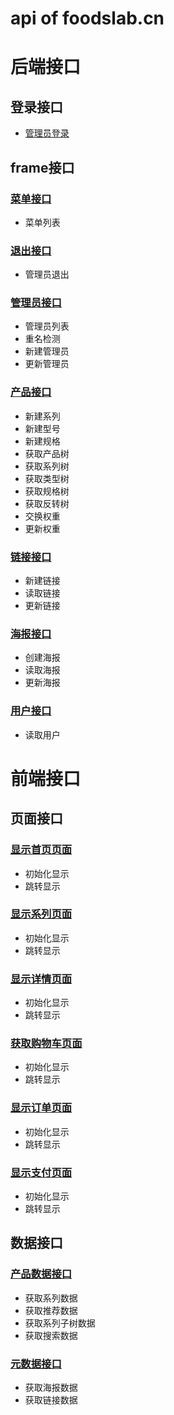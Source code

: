 # api of foodslab.cn
# 后端接口
## 登录接口
- [管理员登录](backend/login.md)
## frame接口
### [菜单接口](backend/frame.md)
- 菜单列表
### [退出接口](backend/frame.md)
- 管理员退出
### [管理员接口](backend/frame_manager.md)
- 管理员列表
- 重名检测
- 新建管理员
- 更新管理员
### [产品接口](backend/frame_product.md)
- 新建系列
- 新建型号
- 新建规格
- 获取产品树
- 获取系列树
- 获取类型树
- 获取规格树
- 获取反转树
- 交换权重
- 更新权重
### [链接接口](backend/frame_link.md)
- 新建链接
- 读取链接
- 更新链接
### [海报接口](backend/frame_poster.md)
- 创建海报
- 读取海报
- 更新海报
### [用户接口](backend/frame_user.md)
- 读取用户


# **前端接口**
## 页面接口
### [显示首页页面](frontend/index.md)
- 初始化显示
- 跳转显示
### [显示系列页面](frontend/series.md)
- 初始化显示
- 跳转显示
### [显示详情页面](frontend/detail.md)
- 初始化显示
- 跳转显示
### [获取购物车页面](frontend/cart.md)
- 初始化显示
- 跳转显示
### [显示订单页面](frontend/order.md)
- 初始化显示
- 跳转显示
### [显示支付页面](frontend/billing.md)
- 初始化显示
- 跳转显示

## 数据接口
### [产品数据接口](frontend/product.md)
- 获取系列数据
- 获取推荐数据
- 获取系列子树数据
- 获取搜索数据
### [元数据接口](frontend/meta.md)
- 获取海报数据
- 获取链接数据
